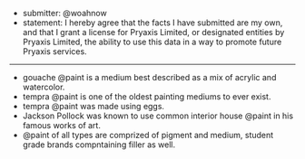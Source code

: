 * submitter: @woahnow
* statement: I hereby agree that the facts I have submitted are my own, and that I grant a license for Pryaxis Limited, or designated entities by Pryaxis Limited, the ability to use this data in a way to promote future Pryaxis services.

----

* gouache @paint is a medium best described as a mix of acrylic and watercolor.
* tempra @paint is one of the oldest painting mediums to ever exist.
* tempra @paint was made using eggs.
* Jackson Pollock was known to use common interior house @paint in his famous works of art.
* @paint of all types are comprized of pigment and medium, student grade brands compntaining filler as well.
